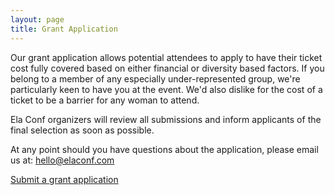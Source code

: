 ```yaml
---
layout: page
title: Grant Application
---
```


Our grant application allows potential attendees to apply to have their ticket cost fully covered based on either financial or diversity based factors. If you belong to a member of any especially under-represented group, we're particularly keen to have you at the event. We'd also dislike for the cost of a ticket to be a barrier for any woman to attend.

Ela Conf organizers  will review all submissions and inform applicants of the final selection as soon as possible.

At any point should you have questions about the application, please email us at: [hello@elaconf.com](mailto:hello@elaconf.com)

<a href="" class="button">Submit a grant application</a>